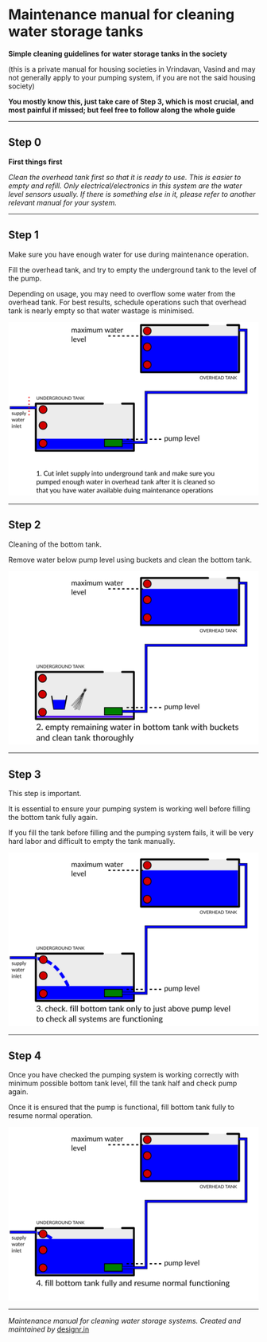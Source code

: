 # Maintenance manual for cleaning water storage tanks

**Simple cleaning guidelines for water storage tanks in the society**

(this is a private manual for housing societies in Vrindavan, Vasind and may
not generally apply to your pumping system, if you are not the said housing
society)

**You mostly know this, just take care of Step 3, which is most crucial, and
most painful if missed; but feel free to follow along the whole guide**

----

## Step 0

**First things first**
 
*Clean the overhead tank first so that it is ready to use. This is easier to
empty and refill. Only electrical/electronics in this system are the water
level sensors usually. If there is something else in it, please refer to
another relevant manual for your system.*

----

## Step 1

Make sure you have enough water for use during maintenance operation.

Fill the overhead tank, and try to empty the underground tank to the level of
the pump. 

Depending on usage, you may need to overflow some water from the overhead tank.
For best results, schedule operations such that overhead tank is nearly empty
so that water wastage is minimised.

![Figure: step 1](images/drawing-1.svg)

----

## Step 2

Cleaning of the bottom tank.

Remove water below pump level using buckets and clean the bottom tank.

![Figure: step 2](images/drawing-2.svg)

----

## Step 3

This step is important.

It is essential to ensure your pumping system is working well before filling
the bottom tank fully again. 

If you fill the tank before filling and the pumping system fails, it will be
very hard labor and difficult to empty the tank manually.

![Figure: step 3](images/drawing-3.svg)

----

## Step 4

Once you have checked the pumping system is working correctly with minimum
possible bottom tank level, fill the tank half and check pump again.

Once it is ensured that the pump is functional, fill bottom tank fully to 
resume normal operation.

![Figure: step 4](images/drawing-4.svg)

----

*Maintenance manual for cleaning water storage systems. 
Created and maintained by*
[designr.in](https://desginr.in)

